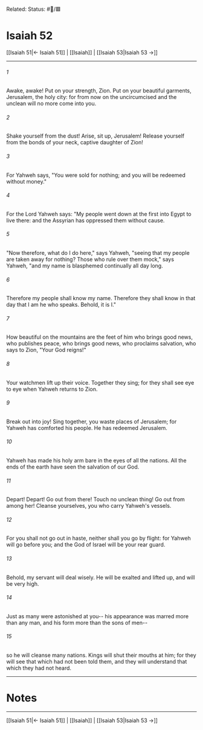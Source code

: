 Related:
Status: #📖/🟥
# Isaiah 52

[[Isaiah 51|← Isaiah 51]] | [[Isaiah]] | [[Isaiah 53|Isaiah 53 →]]
***



###### 1 
Awake, awake! Put on your strength, Zion. Put on your beautiful garments, Jerusalem, the holy city: for from now on the uncircumcised and the unclean will no more come into you. 

###### 2 
Shake yourself from the dust! Arise, sit up, Jerusalem! Release yourself from the bonds of your neck, captive daughter of Zion! 

###### 3 
For Yahweh says, "You were sold for nothing; and you will be redeemed without money." 

###### 4 
For the Lord Yahweh says: "My people went down at the first into Egypt to live there: and the Assyrian has oppressed them without cause. 

###### 5 
"Now therefore, what do I do here," says Yahweh, "seeing that my people are taken away for nothing? Those who rule over them mock," says Yahweh, "and my name is blasphemed continually all day long. 

###### 6 
Therefore my people shall know my name. Therefore they shall know in that day that I am he who speaks. Behold, it is I." 

###### 7 
How beautiful on the mountains are the feet of him who brings good news, who publishes peace, who brings good news, who proclaims salvation, who says to Zion, "Your God reigns!" 

###### 8 
Your watchmen lift up their voice. Together they sing; for they shall see eye to eye when Yahweh returns to Zion. 

###### 9 
Break out into joy! Sing together, you waste places of Jerusalem; for Yahweh has comforted his people. He has redeemed Jerusalem. 

###### 10 
Yahweh has made his holy arm bare in the eyes of all the nations. All the ends of the earth have seen the salvation of our God. 

###### 11 
Depart! Depart! Go out from there! Touch no unclean thing! Go out from among her! Cleanse yourselves, you who carry Yahweh's vessels. 

###### 12 
For you shall not go out in haste, neither shall you go by flight: for Yahweh will go before you; and the God of Israel will be your rear guard. 

###### 13 
Behold, my servant will deal wisely. He will be exalted and lifted up, and will be very high. 

###### 14 
Just as many were astonished at you-- his appearance was marred more than any man, and his form more than the sons of men-- 

###### 15 
so he will cleanse many nations. Kings will shut their mouths at him; for they will see that which had not been told them, and they will understand that which they had not heard.

---
# Notes


***
[[Isaiah 51|← Isaiah 51]] | [[Isaiah]] | [[Isaiah 53|Isaiah 53 →]]
